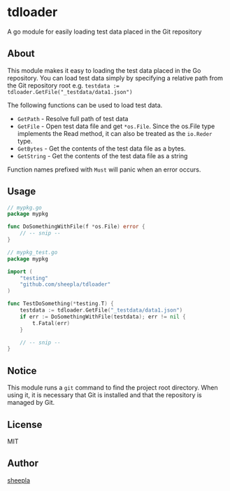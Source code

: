 # tdloader

A go module for easily loading test data placed in the Git repository

## About

This module makes it easy to loading the test data placed in the Go repository.
You can load test data simply by specifying a relative path from the Git repository root e.g. `testdata := tdloader.GetFile("_testdata/data1.json")`

The following functions can be used to load test data.

- `GetPath` - Resolve full path of test data
- `GetFile` - Open test data file and get `*os.File`. Since the os.File type implements the Read method, it can also be treated as the `io.Reder` type.
- `GetBytes` - Get the contents of the test data file as a bytes.
- `GetString` - Get the contents of the test data file as a string

Function names prefixed with `Must` will panic when an error occurs.

## Usage

```go
// mypkg.go
package mypkg

func DoSomethingWithFile(f *os.File) error {
    // -- snip --
}
```

```go
// mypkg_test.go
package mypkg

import (
    "testing"
    "github.com/sheepla/tdloader"
)

func TestDoSomething(*testing.T) {
    testdata := tdloader.GetFile("_testdata/data1.json")
    if err := DoSomethingWithFile(testdata); err != nil {
        t.Fatal(err)
    }

    // -- snip --
}
```

## Notice

This module runs a `git` command to find the project root directory. When using it, it is necessary that Git is installed and that the repository is managed by Git.

## License

MIT

## Author

[sheepla](https://github.com/sheepla)

